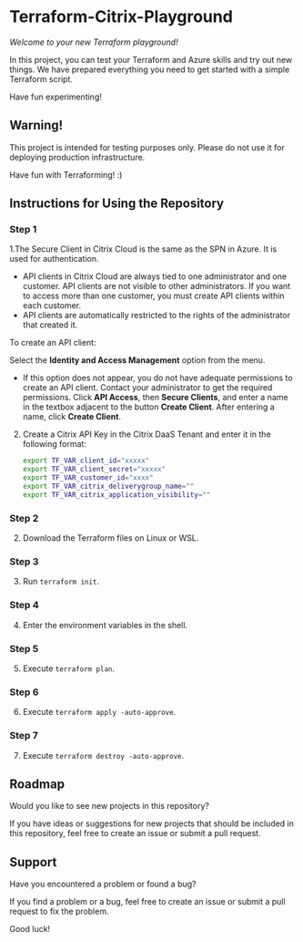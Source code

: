# Terraform-Citrix-Playground

_Welcome to your new Terraform playground!_

In this project, you can test your Terraform and Azure skills and try out new things. We have prepared everything you need to get started with a simple Terraform script.

Have fun experimenting!

## Warning!
This project is intended for testing purposes only. Please do not use it for deploying production infrastructure.

Have fun with Terraforming! :)

## Instructions for Using the Repository

### Step 1
1.The Secure Client in Citrix Cloud is the same as the SPN in Azure. It is used for authentication.

- API clients in Citrix Cloud are always tied to one administrator and one customer. API clients are not visible to other administrators. If you want to access more than one customer, you must create API clients within each customer.
- API clients are automatically restricted to the rights of the administrator that created it.

To create an API client:

Select the **Identity and Access Management** option from the menu.
   - If this option does not appear, you do not have adequate permissions to create an API client. Contact your administrator to get the required permissions.
Click **API Access**, then **Secure Clients**, and enter a name in the textbox adjacent to the button **Create Client**.
After entering a name, click **Create Client**.
2. Create a Citrix API Key in the Citrix DaaS Tenant and enter it in the following format:
   
    ```sh
    export TF_VAR_client_id="xxxxx"
    export TF_VAR_client_secret="xxxxx"
    export TF_VAR_customer_id="xxxx"
    export TF_VAR_citrix_deliverygroup_name=""
    export TF_VAR_citrix_application_visibility=""
    ```

### Step 2
2. Download the Terraform files on Linux or WSL.

### Step 3
3. Run `terraform init`.

### Step 4
4. Enter the environment variables in the shell.

### Step 5
5. Execute `terraform plan`.

### Step 6
6. Execute `terraform apply -auto-approve`.

### Step 7
7. Execute `terraform destroy -auto-approve`.

## Roadmap

Would you like to see new projects in this repository?

If you have ideas or suggestions for new projects that should be included in this repository, feel free to create an issue or submit a pull request.

## Support

Have you encountered a problem or found a bug?

If you find a problem or a bug, feel free to create an issue or submit a pull request to fix the problem.

Good luck!
